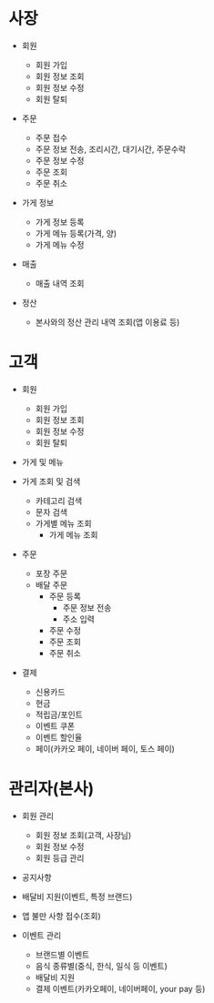 # 사장
 * 회원
    * 회원 가입
    * 회원 정보 조회
    * 회원 정보 수정
    * 회원 탈퇴

 * 주문
    * 주문 접수
    * 주문 정보 전송, 조리시간, 대기시간, 주문수락
    * 주문 정보 수정
    * 주문 조회
    * 주문 취소

 * 가게 정보
    * 가게 정보 등록
    * 가게 메뉴 등록(가격, 양)
    * 가게 메뉴 수정

 * 매출
   * 매출 내역 조회

 * 정산
   * 본사와의 정산 관리 내역 조회(앱 이용료 등)

# 고객
 * 회원
    * 회원 가입
    * 회원 정보 조회
    * 회원 정보 수정
    * 회원 탈퇴

* 가게 및 메뉴
 * 가게 조회 및 검색
   * 카테고리 검색
   * 문자 검색
   * 가게별 메뉴 조회
      * 가게 메뉴 조회

 * 주문
    * 포장 주문
    * 배달 주문
        * 주문 등록
            * 주문 정보 전송
            * 주소 입력
        * 주문 수정
        * 주문 조회
        * 주문 취소
        
 * 결제
    * 신용카드
    * 현금
    * 적립금/포인트
    * 이벤트 쿠폰
    * 이벤트 할인율
    * 페이(카카오 페이, 네이버 페이, 토스 페이)

# 관리자(본사)
 * 회원 관리
    * 회원 정보 조회(고객, 사장님)
    * 회원 정보 수정
    * 회원 등급 관리
    
 * 공지사항

 * 배달비 지원(이벤트, 특정 브랜드)

 * 앱 불만 사항 접수(조회)

 * 이벤트 관리
   * 브랜드별 이벤트
   * 음식 종류별(중식, 한식, 일식 등 이벤트)
   * 배달비 지원
   * 결제 이벤트(카카오페이, 네이버페이, your pay 등)